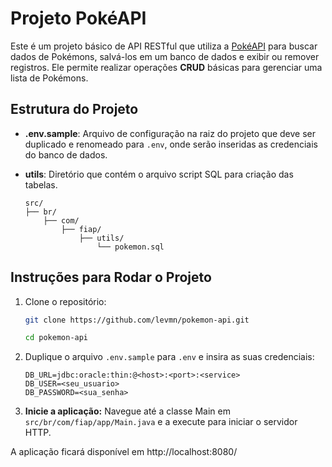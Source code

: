 # Projeto PokéAPI

Este é um projeto básico de API RESTful que utiliza a [PokéAPI](https://pokeapi.co/) para buscar dados de Pokémons,
salvá-los em um banco de
dados e exibir ou remover registros. Ele permite realizar operações **CRUD** básicas para gerenciar uma lista de
Pokémons.

## Estrutura do Projeto

- **.env.sample**: Arquivo de configuração na raiz do projeto que deve ser duplicado e renomeado para `.env`, onde serão
  inseridas as credenciais do banco de dados.
- **utils**: Diretório que contém o arquivo script SQL para criação das tabelas.

  ```
  src/
  ├── br/
      ├── com/
          ├── fiap/
              ├── utils/
                  └── pokemon.sql
  ```

## Instruções para Rodar o Projeto

1. Clone o repositório:

      ```bash
      git clone https://github.com/levmn/pokemon-api.git
      ```

      ```bash
      cd pokemon-api
      ```

2. Duplique o arquivo `.env.sample` para `.env` e insira as suas credenciais:

      ```
      DB_URL=jdbc:oracle:thin:@<host>:<port>:<service>
      DB_USER=<seu_usuario>
      DB_PASSWORD=<sua_senha>
      ```

3. **Inicie a aplicação:** Navegue até a classe Main em `src/br/com/fiap/app/Main.java` e a execute para iniciar o
   servidor HTTP.

A aplicação ficará disponível em http://localhost:8080/